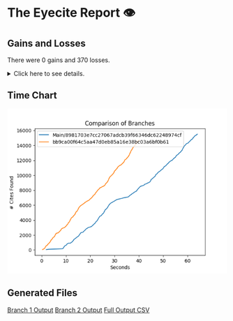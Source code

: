 # The Eyecite Report :eye:



Gains and Losses
---------
There were 0 gains and 370 losses.

<details>
<summary>Click here to see details.</summary>

|     id     |  Gain  |      Loss      |
| ---------- | ------ | -------------- |
|  4746031   |        | Llamas-Villa,  |
|  4746031   |        |     Buie       |
|  4746031   |        |     Pena       |
|  4799679   |        |     Akins      |
|  4799679   |        |    Graham,     |
|  4799679   |        |    Graham.     |
|  4799679   |        |    Graham.     |
|  4799679   |        |    Graham      |
|  5066102   |        |  Fredericks    |
|  5071459   |        |     Burks      |
|  5071459   |        |    Greene      |
|  5112424   |        |   Overmyer.    |
|  5112424   |        |    Jones.      |
|  5112424   |        |     Jones      |
|  5112424   |        |    Jones,      |
|  5123092   |        |    Atwood      |
|  5123092   |        |     Atwood     |
|  2046752   |        |        .       |
|  2046752   |        |        ,       |
|  5160500   |        |    Sibley      |
|  5165179   |        |  Rodriguez,    |
|  5165179   |        |   Rodriguez    |
|  5165179   |        |  McKinstrey,   |
|  5165179   |        |   Rodriguez,   |
|  5167616   |        |     Toney      |
|  5618955   |        |   Widincamp    |
|  5656104   |        |    Malouf.     |
|  5656104   |        |    Malouf      |
|  5750897   |        |    Preston     |
|  1996784   |        |     Caplin     |
|  2014564   |        |    Hanreddy    |
|  2060699   |        |   Frohlich,    |
|  1917661   |        |    Hebert,     |
|  1917661   |        |    Doucet,     |
|  3419420   |        |   Cunningham   |
|  3419420   |        |     Best       |
|  3419420   |        |     Martin     |
|  2303811   |        |     Campos     |
|  2303811   |        |  Vanderweele,  |
|  2303811   |        |  Vanderweele   |
|  2303811   |        |  Butzberger,   |
|  2303811   |        |     Miller     |
|  2303811   |        |    Campos.     |
|  2303811   |        |    Lovett,     |
|  2303811   |        |  Butzberger.   |
|  2303811   |        |     Campos     |
|  2303811   |        |   Butzberger   |
|  2303811   |        |    Campos,     |
|  2303811   |        |     Lovett     |
|  2387663   |        |     Murray     |
|  1662392   |        |   Jergnigan    |
|  1771039   |        |        ,       |


</details>



Time Chart
---------

![image](https://raw.githubusercontent.com/freelawproject/eyecite/artifacts/203/results/chart.png)


Generated Files
---------

[Branch 1 Output](https://raw.githubusercontent.com/freelawproject/eyecite/artifacts/203/results/8981703e7cc27067adcb39f66346dc62248974cf.json)
[Branch 2 Output](https://raw.githubusercontent.com/freelawproject/eyecite/artifacts/203/results/bb9ca00f64c5aa47d0eb85a16e38bc03a6bf0b61.json)
[Full Output CSV ](https://raw.githubusercontent.com/freelawproject/eyecite/artifacts/203/results/output.csv)
